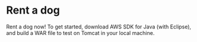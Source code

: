 # Rent a dog

Rent a dog now!
To get started, download AWS SDK for Java (with Eclipse), and build a WAR file to test on Tomcat in your local machine. 
